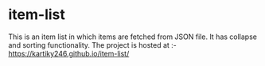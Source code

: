 # item-list
This is an item list in which items are fetched from JSON file. It has collapse and sorting functionality.
The project is hosted at :-
https://kartiky246.github.io/item-list/
